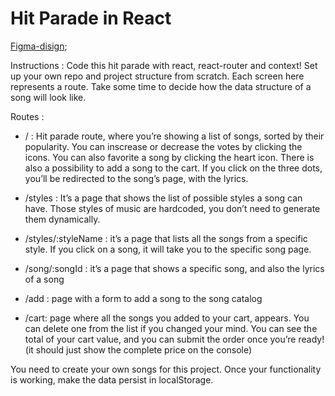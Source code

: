 # Hit Parade in React

[Figma-disign](https://www.figma.com/file/Nab1pgPVU2dciFofy4AOEe/Hit-Parade?node-id=0%3A1);

Instructions : 
Code this hit parade with react, react-router and context!
Set up your own repo and project structure from scratch. 
Each screen here represents a route. Take some time to decide how the data structure of a song will look like. 

Routes  : 

- / : Hit parade route, where you’re showing a list of songs, sorted by their popularity. You can inscrease or decrease the votes by clicking the icons. You can also favorite a song by clicking the heart icon. There is also a possibility to add a song to the cart. If you click on the three dots, you’ll be redirected to the song’s page, with the lyrics.

- /styles : It’s a page that shows the list of possible styles a song can have. Those styles of music are hardcoded, you don’t need to generate them dynamically.

- /styles/:styleName : it’s a page that lists all the songs from a specific style. If you click on a song, it will take you to the specific song page.

- /song/:songId : it’s a page that shows a specific song, and also the lyrics of a song

- /add : page with a form to add a song to the song catalog

- /cart: page where all the songs you added to your cart, appears. You can delete one from the list if you changed your mind. You can see the total of your cart value, and you can submit the order once you’re ready! (it should just show the complete price on the console)

You need to create your own songs for this project. Once your functionality is working, make the data persist in localStorage.
